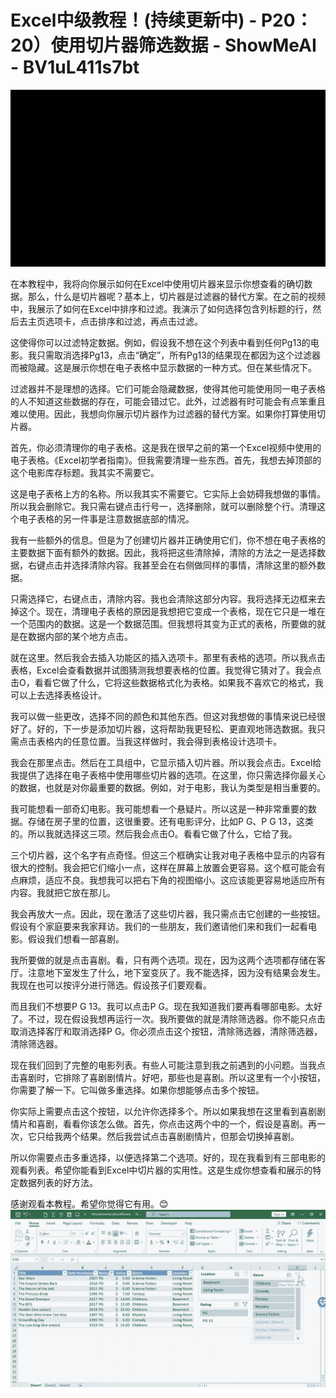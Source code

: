 # Excel中级教程！(持续更新中) - P20：20）使用切片器筛选数据 - ShowMeAI - BV1uL411s7bt

![](img/1a16bf7124803b0951f6a76597d440e4_0.png)

在本教程中，我将向你展示如何在Excel中使用切片器来显示你想查看的确切数据。那么，什么是切片器呢？基本上，切片器是过滤器的替代方案。在之前的视频中，我展示了如何在Excel中排序和过滤。我演示了如何选择包含列标题的行，然后去主页选项卡，点击排序和过滤，再点击过滤。

这使得你可以过滤特定数据。例如，假设我不想在这个列表中看到任何Pg13的电影。我只需取消选择Pg13，点击“确定”，所有Pg13的结果现在都因为这个过滤器而被隐藏。这是展示你想在电子表格中显示数据的一种方式。但在某些情况下。

过滤器并不是理想的选择。它们可能会隐藏数据，使得其他可能使用同一电子表格的人不知道这些数据的存在，可能会错过它。此外，过滤器有时可能会有点笨重且难以使用。因此，我想向你展示切片器作为过滤器的替代方案。如果你打算使用切片器。

首先，你必须清理你的电子表格。这是我在很早之前的第一个Excel视频中使用的电子表格。《Excel初学者指南》。但我需要清理一些东西。首先，我想去掉顶部的这个电影库存标题。我其实不需要它。

这是电子表格上方的名称。所以我其实不需要它。它实际上会妨碍我想做的事情。所以我会删除它。我只需右键点击行号一，选择删除，就可以删除整个行。清理这个电子表格的另一件事是注意数据底部的情况。

我有一些额外的信息。但是为了创建切片器并正确使用它们，你不想在电子表格的主要数据下面有额外的数据。因此，我将把这些清除掉，清除的方法之一是选择数据，右键点击并选择清除内容。我甚至会在右侧做同样的事情，清除这里的额外数据。

只需选择它，右键点击，清除内容。我也会清除这部分内容。我将选择无边框来去掉这个。现在，清理电子表格的原因是我想把它变成一个表格，现在它只是一堆在一个范围内的数据。这是一个数据范围。但我想将其变为正式的表格，所要做的就是在数据内部的某个地方点击。

就在这里。然后我会去插入功能区的插入选项卡。那里有表格的选项。所以我点击表格，Excel会查看数据并试图猜测我想要表格的位置。我觉得它猜对了。我会点击O，看看它做了什么，它将这些数据格式化为表格。如果我不喜欢它的格式，我可以上去选择表格设计。

我可以做一些更改，选择不同的颜色和其他东西。但这对我想做的事情来说已经很好了。好的，下一步是添加切片器，这将帮助我更轻松、更直观地筛选数据。我只需点击表格内的任意位置。当我这样做时，我会得到表格设计选项卡。

我会在那里点击。然后在工具组中，它显示插入切片器。所以我会点击。Excel给我提供了选择在电子表格中使用哪些切片器的选项。在这里，你只需选择你最关心的数据，也就是对你最重要的数据。例如，对于电影，我认为类型是相当重要的。

我可能想看一部奇幻电影。我可能想看一个悬疑片。所以这是一种非常重要的数据。存储在房子里的位置，这很重要。还有电影评分，比如P G、P G 13，这类的。所以我就选择这三项。然后我会点击O。看看它做了什么，它给了我。

三个切片器，这个名字有点奇怪。但这三个框确实让我对电子表格中显示的内容有很大的控制。我会把它们缩小一点，这样在屏幕上放置会更容易。这个框可能会有点麻烦，适应不良。我想我可以把右下角的视图缩小。这应该能更容易地适应所有内容。我就把它放在那儿。

我会再放大一点。因此，现在激活了这些切片器，我只需点击它创建的一些按钮。假设有个家庭要来我家拜访。我们的一些朋友，我们邀请他们来和我们一起看电影。假设我们想看一部喜剧。

我所要做的就是点击喜剧。看，只有两个选项。现在，因为这两个选项都存储在客厅。注意地下室发生了什么，地下室变灰了。我不能选择，因为没有结果会发生。我现在也可以按评分进行筛选。假设孩子们要观看。

而且我们不想要P G 13。我可以点击P G。现在我知道我们要再看哪部电影。太好了。不过，现在假设我想再运行一次。我所要做的就是清除筛选器。你不能只点击取消选择客厅和取消选择P G。你必须点击这个按钮，清除筛选器，清除筛选器，清除筛选器。

现在我们回到了完整的电影列表。有些人可能注意到我之前遇到的小问题。当我点击喜剧时，它排除了喜剧剧情片。好吧，那些也是喜剧。所以这里有一个小按钮，你需要了解一下。它叫做多重选择。如果你想能够点击多个按钮。

你实际上需要点击这个按钮，以允许你选择多个。所以如果我想在这里看到喜剧剧情片和喜剧，看看你该怎么做。首先，你点击这两个中的一个，假设是喜剧。再一次，它只给我两个结果。然后我尝试点击喜剧剧情片，但那会切换掉喜剧。

所以你需要点击多重选择，以便选择第二个选项。好的，现在我看到有三部电影的观看列表。希望你能看到Excel中切片器的实用性。这是生成你想查看和展示的特定数据列表的好方法。

感谢观看本教程。希望你觉得它有用。😊![](img/1a16bf7124803b0951f6a76597d440e4_2.png)
